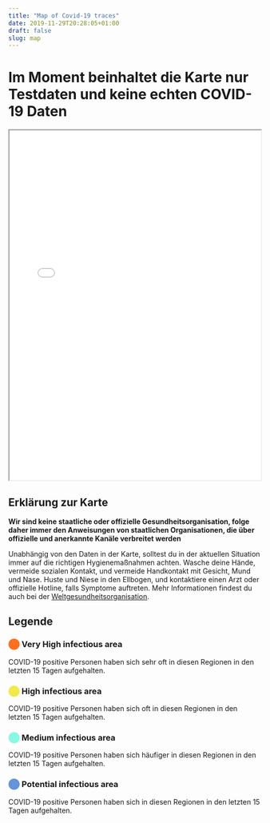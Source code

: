 ```yaml
---
title: "Map of Covid-19 traces"
date: 2019-11-29T20:28:05+01:00
draft: false
slug: map
---
```


# Im Moment beinhaltet die Karte nur Testdaten und keine echten COVID-19 Daten

<iframe src="/map/heatmap.html" width="100%" height="700px"></iframe>


## Erklärung zur Karte

**Wir sind keine staatliche oder offizielle Gesundheitsorganisation, folge daher immer den Anweisungen von staatlichen Organisationen, die über offizielle  und anerkannte Kanäle verbreitet werden**

Unabhängig von den Daten in der Karte, solltest du in der aktuellen Situation immer auf die richtigen Hygienemaßnahmen achten. Wasche deine Hände, vermeide sozialen Kontakt, und vermeide Handkontakt mit Gesicht, Mund und Nase. Huste und Niese in den Ellbogen, und kontaktiere einen Arzt oder offizielle Hotline, falls Symptome auftreten. Mehr Informationen findest du auch bei der [Weltgesundheitsorganisation](http://www.euro.who.int/de/home).

## Legende

### <span style="color:#fb7021">⬤</span> Very High infectious area

COVID-19 positive Personen haben sich sehr oft in diesen Regionen in den letzten 15 Tagen aufgehalten.

### <span style="color:#f0ea4b">⬤</span> High infectious area

COVID-19 positive Personen haben sich oft in diesen Regionen in den letzten 15 Tagen aufgehalten.

### <span style="color:#87f9e2">⬤</span> Medium infectious area

COVID-19 positive Personen haben sich häufiger in diesen Regionen in den letzten 15 Tagen aufgehalten.

### <span style="color:#6693d9">⬤</span> Potential infectious area

COVID-19 positive Personen haben sich in diesen Regionen in den letzten 15 Tagen aufgehalten.
